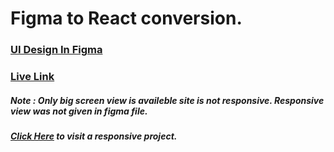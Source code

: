# Figma to React conversion.

### [UI Design In Figma](https://www.figma.com/file/vImO383om657GD1FOhzKM8/Hetali-UI-Design)

### [Live Link](https://hetali-bilas.netlify.app/)

##### Note : Only big screen view is availeble site is not responsive. Responsive view was not given in figma file.

##### [Click Here](https://github.com/Bilas-Halder/Aqua-Ticking) to visit a responsive project.
